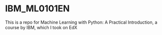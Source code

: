 # IBM_ML0101EN
This is a repo for Machine Learning with Python: A Practical Introduction, a course by IBM, which I took on EdX
